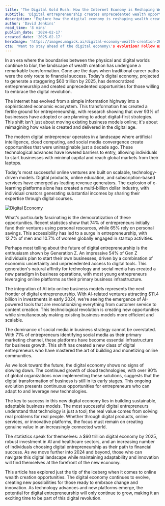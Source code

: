 ```yaml
---
title: 'The Digital Gold Rush: How the Internet Economy is Reshaping Wealth Creation in 2024'
subtitle: 'Digital entrepreneurship creates unprecedented wealth opportunities in $60T online economy'
description: 'Explore how the digital economy is reshaping wealth creation in 2024, with the internet generating $60 trillion by 2025. Learn how entrepreneurship is being democratized through AI, cloud computing, and social media, and discover the opportunities available to those ready to embrace the digital revolution.'
author: 'David Jenkins'
read_time: '8 mins'
publish_date: '2024-02-17'
created_date: '2025-02-17'
heroImage: 'https://images.magick.ai/digital-economy-wealth-creation-2024.jpg'
cta: 'Want to stay ahead of the digital economy\'s evolution? Follow us on LinkedIn for daily insights on emerging technologies, entrepreneurship trends, and strategies for success in the digital age.'
---
```


In an era where the boundaries between the physical and digital worlds continue to blur, the landscape of wealth creation has undergone a remarkable transformation. Gone are the days when traditional career paths were the only route to financial success. Today's digital economy, projected to generate a staggering $60 trillion by 2025, has democratized entrepreneurship and created unprecedented opportunities for those willing to embrace the digital revolution.

The internet has evolved from a simple information highway into a sophisticated economic ecosystem. This transformation has created a fertile ground for entrepreneurship, with research showing that over 93% of businesses have adopted or are planning to adopt digital-first strategies. This shift isn't just about moving existing business models online; it's about reimagining how value is created and delivered in the digital age.

The modern digital entrepreneur operates in a landscape where artificial intelligence, cloud computing, and social media convergence create opportunities that were unimaginable just a decade ago. These technological advances have lowered barriers to entry, allowing individuals to start businesses with minimal capital and reach global markets from their laptops.

Today's most successful online ventures are built on scalable, technology-driven models. Digital products, online education, and subscription-based services have emerged as leading revenue generators. The explosion of e-learning platforms alone has created a multi-billion dollar industry, with individual creators generating substantial incomes by sharing their expertise through digital courses.

![Digital Economy](https://i.magick.ai/PIXE/1738406181100_magick_img.webp)

What's particularly fascinating is the democratization of these opportunities. Recent statistics show that 74% of entrepreneurs initially fund their ventures using personal resources, while 65% rely on personal savings. This accessibility has led to a surge in entrepreneurship, with 12.7% of men and 10.7% of women globally engaged in startup activities.

Perhaps most telling about the future of digital entrepreneurship is the enthusiasm shown by Generation Z. An impressive 54% of Gen Z individuals plan to start their own businesses, driven by a combination of economic uncertainty and unprecedented access to digital tools. This generation's natural affinity for technology and social media has created a new paradigm in business operations, with most young entrepreneurs leveraging online platforms as their primary business infrastructure.

The integration of AI into online business models represents the next frontier of digital entrepreneurship. With AI-related ventures attracting $11.4 billion in investments in early 2024, we're seeing the emergence of AI-powered tools that are revolutionizing everything from customer service to content creation. This technological revolution is creating new opportunities while simultaneously making existing business models more efficient and scalable.

The dominance of social media in business strategy cannot be overstated. With 71% of entrepreneurs identifying social media as their primary marketing channel, these platforms have become essential infrastructure for business growth. This shift has created a new class of digital entrepreneurs who have mastered the art of building and monetizing online communities.

As we look toward the future, the digital economy shows no signs of slowing down. The continued growth of cloud technologies, with over 90% of global organizations now implementing these solutions, suggests that the digital transformation of business is still in its early stages. This ongoing evolution presents continuous opportunities for entrepreneurs who can adapt to and leverage new technologies.

The key to success in this new digital economy lies in building sustainable, adaptable business models. The most successful digital entrepreneurs understand that technology is just a tool; the real value comes from solving real problems for real people. Whether through digital products, online services, or innovative platforms, the focus must remain on creating genuine value in an increasingly connected world.

The statistics speak for themselves: a $60 trillion digital economy by 2025, robust investment in AI and healthcare sectors, and an increasing number of individuals choosing digital entrepreneurship as their path to financial success. As we move further into 2024 and beyond, those who can navigate this digital landscape while maintaining adaptability and innovation will find themselves at the forefront of the new economy.

This article has explored just the tip of the iceberg when it comes to online wealth creation opportunities. The digital economy continues to evolve, creating new possibilities for those ready to embrace change and innovation. As technology advances and new platforms emerge, the potential for digital entrepreneurship will only continue to grow, making it an exciting time to be part of this digital revolution.